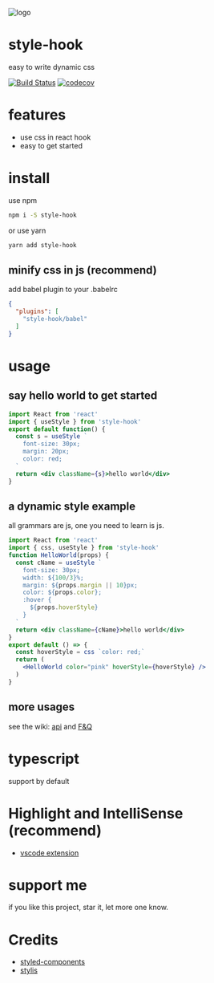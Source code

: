 ![logo](https://avatars1.githubusercontent.com/u/54980825?s=200&v=4)

# style-hook
easy to write dynamic css

[![Build Status](https://www.travis-ci.org/style-hook/style-hook.svg?branch=master)](https://www.travis-ci.org/style-hook/style-hook)
[![codecov](https://codecov.io/gh/style-hook/style-hook/branch/master/graph/badge.svg)](https://codecov.io/gh/style-hook/style-hook)

# features
* use css in react hook
* easy to get started

# install
use npm
```bash
npm i -S style-hook
```
or use yarn
```bash
yarn add style-hook
```

## minify css in js (recommend)
add babel plugin to your .babelrc
```json
{
  "plugins": [
    "style-hook/babel"
  ]
}
```

# usage
## say hello world to get started
``` jsx
import React from 'react'
import { useStyle } from 'style-hook'
export default function() {
  const s = useStyle `
    font-size: 30px;
    margin: 20px;
    color: red;
  `
  return <div className={s}>hello world</div>
}
```

## a dynamic style example
all grammars are js, one you need to learn is js.
``` jsx
import React from 'react'
import { css, useStyle } from 'style-hook'
function HelloWorld(props) {
  const cName = useStyle `
    font-size: 30px;
    width: ${100/3}%;
    margin: ${props.margin || 10}px;
    color: ${props.color};
    :hover {
      ${props.hoverStyle}
    }
  `
  return <div className={cName}>hello world</div>
}
export default () => {
  const hoverStyle = css `color: red;`
  return (
    <HelloWorld color="pink" hoverStyle={hoverStyle} />
  )
}
```

## more usages
see the wiki: [api](https://github.com/style-hook/style-hook/wiki/api) and [F&Q](https://github.com/style-hook/style-hook/wiki/F&Q)

# typescript
support by default

# Highlight and IntelliSense (recommend)
* [vscode extension](https://marketplace.visualstudio.com/items?itemName=coppy.style-hook)

# support me
if you like this project, star it, let more one know.

# Credits
* [styled-components](https://github.com/styled-components/styled-components)
* [stylis](https://github.com/thysultan/stylis.js)
